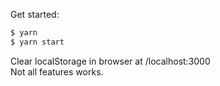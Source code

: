 Get started:
```sh
$ yarn 
$ yarn start 
```
Clear localStorage in browser at /localhost:3000 <br/>
Not all features works.
